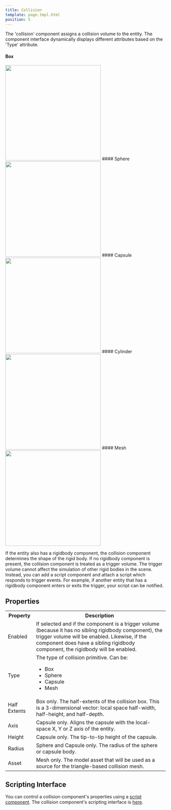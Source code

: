 ```yaml
---
title: Collision
template: page.tmpl.html
position: 5
---
```


The 'collision' component assigns a collision volume to the entity. The component interface dynamically displays different attributes based on the 'Type' attribute.

#### Box
<img src="/images/user-manual/components/component-collision-box.jpg" style="width: 300px" />
#### Sphere
<img src="/images/user-manual/components/component-collision-sphere.jpg" style="width: 300px" />
#### Capsule
<img src="/images/user-manual/components/component-collision-capsule.jpg" style="width: 300px" />
#### Cylinder
<img src="/images/user-manual/components/component-collision-cylinder.jpg" style="width: 300px" />
#### Mesh
<img src="/images/user-manual/components/component-collision-mesh.jpg" style="width: 300px" />

If the entity also has a rigidbody component, the collision component determines the shape of the rigid body. If no rigidbody component is present, the collision component is treated as a trigger volume. The trigger volume cannot affect the simulation of other rigid bodies in the scene. Instead, you can add a script component and attach a script which responds to trigger events. For example, if another entity that has a rigidbody component enters or exits the trigger, your script can be notified.

## Properties

<table class="table table-striped">
    <col class="property-name"></col>
    <col class="property-description"></col>
    <tr><th>Property</th><th>Description</th></tr>
    <tr><td>Enabled</td><td>If selected and if the component is a trigger volume (because it has no sibling rigidbody component), the trigger volume will be enabled. Likewise, if the component does have a sibling rigidbody component, the rigidbody will be enabled.</td></tr>
    <tr><td>Type</td><td>The type of collision primitive. Can be:<ul><li>Box</li><li>Sphere</li><li>Capsule</li><li>Mesh</li></ul></td></tr>
    <tr><td>Half Extents</td><td>Box only. The half-extents of the collision box. This is a 3-dimensional vector: local space half-width, half-height, and half-depth.</td></tr>
    <tr><td>Axis</td><td>Capsule only. Aligns the capsule with the local-space X, Y or Z axis of the entity.</td></tr>
    <tr><td>Height</td><td>Capsule only. The tip-to-tip height of the capsule.</td></tr>
    <tr><td>Radius</td><td>Sphere and Capsule only. The radius of the sphere or capsule body.</td></tr>
    <tr><td>Asset</td><td>Mesh only. The model asset that will be used as a source for the triangle-based collision mesh.</td></tr>
</table>

## Scripting Interface

You can control a collision component's properties using a [script component][6]. The collision component's scripting interface is [here][7].

[6]: /user-manual/packs/components/script
[7]: /engine/api/stable/symbols/pc.CollisionComponent.html

[1]: /images/platform/component_collisionbox.png
[2]: /images/platform/component_collisionsphere.png
[3]: /images/platform/component_collisioncapsule.png
[4]: /images/platform/component_collisioncylinder.png
[5]: /images/platform/component_collisionmesh.png

